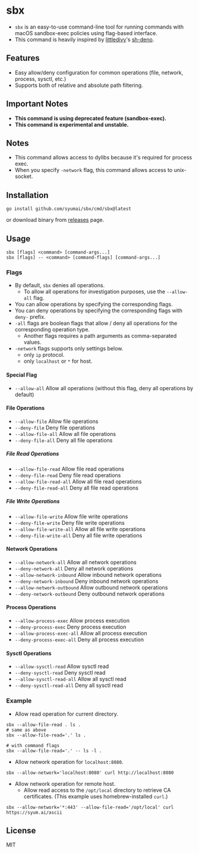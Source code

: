# sbx

- `sbx` is an easy-to-use command-line tool for running commands with macOS sandbox-exec policies using flag-based interface.
- This command is heavily inspired by [littledivy](https://github.com/littledivy)'s [sh-deno](https://github.com/littledivy/sh-deno).

## Features

- Easy allow/deny configuration for common operations (file, network, process, sysctl, etc.)
- Supports both of relative and absolute path filtering.

## Important Notes

- **This command is using deprecated feature (sandbox-exec).**
- **This command is experimental and unstable.**

## Notes

- This command allows access to dylibs because it's required for process exec.
- When you specify `-network` flag, this command allows access to unix-socket.

## Installation

```
go install github.com/syumai/sbx/cmd/sbx@latest
```

or download binary from [releases](https://github.com/syumai/sbx/releases) page.

## Usage

```
sbx [flags] <command> [command-args...]
sbx [flags] -- <command> [command-flags] [command-args...]
```

### Flags

- By default, `sbx` denies all operations.
  - To allow all operations for investigation purposes, use the `--allow-all` flag.
- You can allow operations by specifying the corresponding flags.
- You can deny operations by specifying the corresponding flags with `deny-` prefix.
- `-all` flags are boolean flags that allow / deny all operations for the corresponding operation type.
  - Another flags requires a path arguments as comma-separated values.
- `-network` flags supports only settings below.
  - only `ip` protocol.
  - only `localhost` or `*` for host.

#### Special Flag

- `--allow-all`               Allow all operations (without this flag, deny all operations by default)

#### File Operations
- `--allow-file`              Allow file operations
- `--deny-file`               Deny file operations
- `--allow-file-all`          Allow all file operations
- `--deny-file-all`           Deny all file operations

##### File Read Operations
- `--allow-file-read`         Allow file read operations
- `--deny-file-read`          Deny file read operations
- `--allow-file-read-all`     Allow all file read operations
- `--deny-file-read-all`      Deny all file read operations

##### File Write Operations
- `--allow-file-write`        Allow file write operations
- `--deny-file-write`         Deny file write operations
- `--allow-file-write-all`    Allow all file write operations
- `--deny-file-write-all`     Deny all file write operations

#### Network Operations
- `--allow-network-all`       Allow all network operations
- `--deny-network-all`        Deny all network operations
- `--allow-network-inbound`   Allow inbound network operations
- `--deny-network-inbound`    Deny inbound network operations
- `--allow-network-outbound`  Allow outbound network operations
- `--deny-network-outbound`   Deny outbound network operations

#### Process Operations
- `--allow-process-exec`      Allow process execution
- `--deny-process-exec`       Deny process execution
- `--allow-process-exec-all`  Allow all process execution
- `--deny-process-exec-all`   Deny all process execution

#### Sysctl Operations
- `--allow-sysctl-read`       Allow sysctl read
- `--deny-sysctl-read`        Deny sysctl read
- `--allow-sysctl-read-all`   Allow all sysctl read
- `--deny-sysctl-read-all`    Deny all sysctl read

### Example

* Allow read operation for current directory.

```console
sbx --allow-file-read . ls .
# same as above
sbx --allow-file-read='.' ls .

# with command flags
sbx --allow-file-read='.' -- ls -l .
```

* Allow network operation for `localhost:8080`.

```console
sbx --allow-network='localhost:8080' curl http://localhost:8080
```

* Allow network operation for remote host.
  - Allow read access to the `/opt/local` directory to retrieve CA certificates. (This example uses homebrew-installed `curl`.)

```console
sbx --allow-network='*:443' --allow-file-read='/opt/local' curl https://syum.ai/ascii
```

## License

MIT
